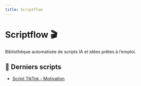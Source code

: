 ```yaml
---
title: Scriptflow
---
```


# Scriptflow 🎬
Bibliothèque automatisée de scripts IA et idées prêtes à l’emploi.

## 📜 Derniers scripts
- [Script TikTok - Motivation](/content/test.md)
